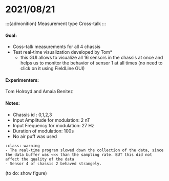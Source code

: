 # 2021/08/21

:::{admonition} Measurement type
Cross-talk 
:::

#### Goal: 
- Coss-talk measurements for all 4 chassis
- Test real-time visualization developed by Tom*
    * this GUI allows to visualize all 16 sensors in the chassis at once and helps us to monitor the behavior of sensor 1 at all times (no need to click on it using FieldLine GUI)

#### Experimenters:
Tom Holroyd and Amaia Benitez

#### Notes:

- Chassis id : 0,1,2,3
- Input Amplitude for modulation: 2 nT
- Input Frequency for modulation: 27 Hz
- Duration of modulation: 100s
- No air puff was used

```{admonition} Issues
:class: warning
- The real-time program slowed down the collection of the data, since the data buffer was <<< than the sampling rate. BUT this did not affect the quality of the data
- Sensor 4 of chassis 2 behaved strangely. 

```

(to do: show figure)